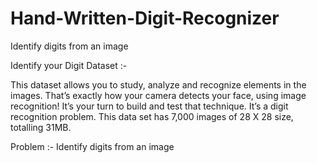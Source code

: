 # Hand-Written-Digit-Recognizer
Identify digits from an image

Identify your Digit Dataset :-

This dataset allows you to study, analyze and recognize elements in the images. That’s
exactly how your camera detects your face, using image recognition! It’s your turn to build
and test that technique. It’s a digit recognition problem. This data set has 7,000 images of
28 X 28 size, totalling 31MB.

Problem :- Identify digits from an image
